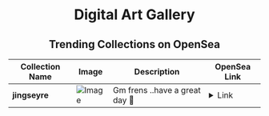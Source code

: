 <div align="center">

# Digital Art Gallery

## Trending Collections on OpenSea

| Collection Name                       | Image                                                                                     | Description                       | OpenSea Link                                                                                          |
|---------------------------------------|-------------------------------------------------------------------------------------------|-----------------------------------|--------------------------------------------------------------------------------------------------------|
| **jingseyre** | ![Image](https://i.seadn.io/s/raw/files/4c810d47f9947b708c639cb94570dfaf.png?w=500&auto=format?w=200&auto=format) | Gm frens ..have a great day 🙌 | <details><summary>Link</summary>[jingseyre](https://opensea.io/collection/jingseyre)</details> |

</div>